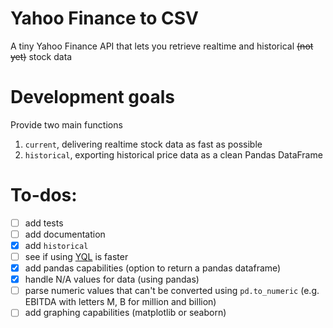 # Yahoo Finance to CSV
A tiny Yahoo Finance API that lets you retrieve realtime and historical ~~(not yet)~~ stock data

# Development goals
Provide two main functions  
1. `current`, delivering realtime stock data as fast as possible  
2. `historical`, exporting historical price data as a clean Pandas DataFrame

# To-dos:
- [ ] add tests
- [ ] add documentation
- [x] add `historical`
- [ ] see if using [YQL](https://github.com/lukaszbanasiak/yahoo-finance/blob/master/yahoo_finance/yql.py) is faster
- [x] add pandas capabilities (option to return a pandas dataframe)
- [x] handle N/A values for data (using pandas)
- [ ] parse numeric values that can't be converted using `pd.to_numeric` (e.g. EBITDA with letters M, B for million and billion)
- [ ] add graphing capabilities (matplotlib or seaborn)
